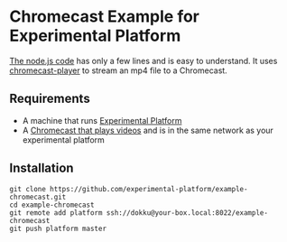 # Chromecast Example for Experimental Platform

[The node.js code](https://github.com/experimental-platform/example-chromecast/blob/master/index.js) has only a few lines and is easy to understand. It uses [chromecast-player](https://github.com/xat/chromecast-player) to stream an mp4 file to a Chromecast.

## Requirements

* A machine that runs [Experimental Platform](https://github.com/experimental-platform/platform-configure-script)
* A [Chromecast that plays videos](http://www.google.com/chromecast/tv/) and is in the same network as your experimental platform

## Installation

    git clone https://github.com/experimental-platform/example-chromecast.git
    cd example-chromecast
    git remote add platform ssh://dokku@your-box.local:8022/example-chromecast
    git push platform master
